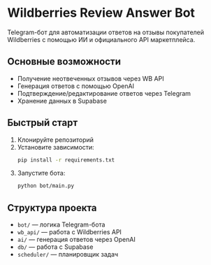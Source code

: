 # Wildberries Review Answer Bot

Telegram-бот для автоматизации ответов на отзывы покупателей Wildberries с помощью ИИ и официального API маркетплейса.

## Основные возможности
- Получение неотвеченных отзывов через WB API
- Генерация ответов с помощью OpenAI
- Подтверждение/редактирование ответов через Telegram
- Хранение данных в Supabase

## Быстрый старт
1. Клонируйте репозиторий
2. Установите зависимости:
   ```bash
   pip install -r requirements.txt
   ```
3. Запустите бота:
   ```bash
   python bot/main.py
   ```

## Структура проекта
- `bot/` — логика Telegram-бота
- `wb_api/` — работа с Wildberries API
- `ai/` — генерация ответов через OpenAI
- `db/` — работа с Supabase
- `scheduler/` — планировщик задач 